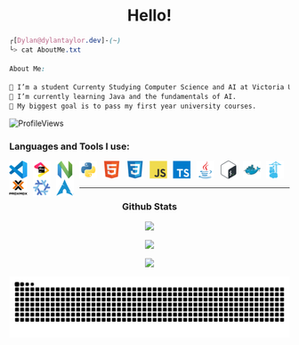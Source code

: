 <h1 align="center"> Hello!</h1>

```css
┌[Dylan@dylantaylor.dev]-(~)
└> cat AboutMe.txt

About Me:

🔭 I’m a student Currenty Studying Computer Science and AI at Victoria University.
🌱 I’m currently learning Java and the fundamentals of AI.
🥅 My biggest goal is to pass my first year university courses.

 ```
![ProfileViews](https://komarev.com/ghpvc/?username=Cyber-Dylan&style=flat&color=blueviolet)

### Languages and Tools I use:

<img align="left" alt="Visual Studio Code" width="32px" src="https://github.com/devicons/devicon/blob/master/icons/vscode/vscode-original.svg" style="padding-right:10px;" />
<img align="left" alt="JetBrains" width="32px" src="https://github.com/devicons/devicon/blob/master/icons/jetbrains/jetbrains-original.svg" style="padding-right:10px;" />
<img align="left" alt="NeoVim" width="32px" src="https://github.com/devicons/devicon/blob/master/icons/neovim/neovim-original.svg" style="padding-right:10px;" />
<img align="left" alt="Python" width="32px" src="https://github.com/devicons/devicon/blob/master/icons/python/python-original.svg" style="padding-right:10px;" />
<img align="left" alt="HTML5" width="32px" src="https://github.com/devicons/devicon/blob/master/icons/html5/html5-original.svg" style="padding-right:10px;" />
<img align="left" alt="CSS" width="32px" src="https://github.com/devicons/devicon/blob/master/icons/css3/css3-original.svg" style="padding-right:10px;" />
<img align="left" alt="Javascript" width="32px" src="https://github.com/devicons/devicon/blob/master/icons/javascript/javascript-original.svg" style="padding-right:10px;" />
<img align="left" alt="Typescript" width="32px" src="https://github.com/devicons/devicon/blob/master/icons/typescript/typescript-original.svg" style="padding-right:10px;" />
<img align="left" alt="Java" width="32px" src="https://github.com/devicons/devicon/blob/master/icons/java/java-original.svg" style="padding-right:10px;" />
<img align="left" alt="Bash" width="32px" src="https://github.com/devicons/devicon/blob/master/icons/bash/bash-original.svg" style="padding-right:10px;" />
<img align="left" alt="Docker" width="32px" src="https://github.com/devicons/devicon/blob/master/icons/docker/docker-original.svg" style="padding-right:10px;" />
<img align="left" alt="Portainer" width="32px" src="https://github.com/devicons/devicon/blob/master/icons/portainer/portainer-original.svg" style="padding-right:10px;" />
<img align="left" alt="Proxmox" width="32px" src="https://github.com/devicons/devicon/blob/master/icons/proxmox/proxmox-original-wordmark.svg" style="padding-right:10px;" />
<img align="left" alt="NixOS" width="32px" src="https://github.com/devicons/devicon/blob/master/icons/nixos/nixos-original.svg" style="padding-right:10px;" />
<img align="left" alt="Arch Linux" width="32px" src="https://github.com/devicons/devicon/blob/master/icons/archlinux/archlinux-original.svg" style="padding-right:10px;" />

<br />
<br />

---

<h3 align="center"> Github Stats </h3>

<p align="center">
  <img src="https://github-readme-stats.vercel.app/api?username=Cyber-Dylan&show_icons=true&theme=blue-green&rank_icon=github"/>
</p>

<p align="center">
  <img src="http://github-readme-streak-stats.herokuapp.com?user=Cyber-Dylan&theme=algolia&date_format=j%20M%5B%20Y%5D&border=1A1B27"/>
</p>

<p align="center">
  <img src="https://github-readme-stats.vercel.app/api/top-langs/?username=Cyber-Dylan&layout=pie&theme=blue-green"/>
</p>

<p align="center">
 <img width="1000" src="https://github.com/Cyber-Dylan/Cyber-Dylan/blob/output/github-contribution-grid-snake.svg" alt="snake thing"/>
</p>
